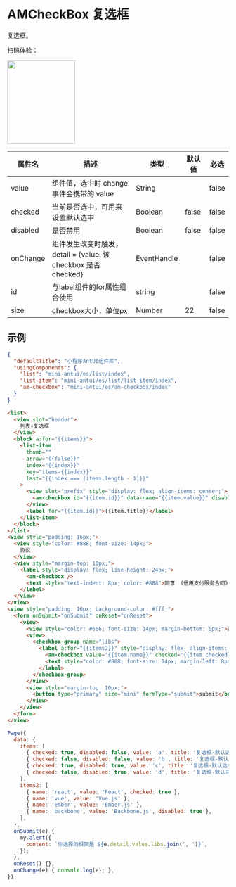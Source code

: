 # AMCheckBox 复选框

复选框。

扫码体验：

<img src="https://gw.alipayobjects.com/zos/rmsportal/ttsOmZZOgOesoeoxJZgw.jpeg" width="154" height="190" />

| 属性名 | 描述 | 类型 | 默认值 | 必选 |
|----|----|----|----|----|
| value | 组件值，选中时 change 事件会携带的 value | String |  | false |
| checked | 当前是否选中，可用来设置默认选中 | Boolean | false | false |
| disabled | 是否禁用 | Boolean | false | false |
| onChange | 组件发生改变时触发，detail = {value: 该 checkbox 是否 checked} | EventHandle |  | false |
| id | 与label组件的for属性组合使用 | string | | false |
| size | checkbox大小，单位px | Number | 22 | false |

## 示例

```json
{
  "defaultTitle": "小程序AntUI组件库",
  "usingComponents": {
    "list": "mini-antui/es/list/index",
    "list-item": "mini-antui/es/list/list-item/index",
    "am-checkbox": "mini-antui/es/am-checkbox/index"
  }
}
```

```html
<list>
  <view slot="header">
    列表+复选框
  </view>
  <block a:for="{{items}}">
    <list-item
      thumb=""
      arrow="{{false}}"
      index="{{index}}"
      key="items-{{index}}"
      last="{{index === (items.length - 1)}}"
    >
      <view slot="prefix" style="display: flex; align-items: center;">
        <am-checkbox id="{{item.id}}" data-name="{{item.value}}" disabled="{{item.disabled}}" checked="{{item.checked}}" onChange="onChange" />
      </view>
      <label for="{{item.id}}">{{item.title}}</label>
    </list-item>
  </block>
</list>
<view style="padding: 16px;">
  <view style="color: #888; font-size: 14px;">
    协议
  </view>
  <view style="margin-top: 10px;">
    <label style="display: flex; line-height: 24px;">
      <am-checkbox />
      <text style="text-indent: 8px; color: #888">同意 《信用支付服务合同》</text>
    </label>
  </view>
</view>
<view style="padding: 16px; background-color: #fff;">
  <form onSubmit="onSubmit" onReset="onReset">
    <view>
      <view style="color: #666; font-size: 14px; margin-bottom: 5px;">选择你用过的框架：</view>
      <view>
        <checkbox-group name="libs">
          <label a:for="{{items2}}" style="display: flex; align-items: center; height: 30px;">
            <am-checkbox value="{{item.name}}" checked="{{item.checked}}" disabled="{{item.disabled}}" />
            <text style="color: #888; font-size: 14px; margin-left: 8px;">{{item.value}}</text>
          </label>
        </checkbox-group>
      </view>
      <view style="margin-top: 10px;">
        <button type="primary" size="mini" formType="submit">submit</button>
      </view>
    </view>
  </form>
</view>
```

```javascript
Page({
  data: {
    items: [
      { checked: true, disabled: false, value: 'a', title: '复选框-默认选中', id: 'checkbox1' },
      { checked: false, disabled: false, value: 'b', title: '复选框-默认未选中', id: 'checkbox2' },
      { checked: true, disabled: true, value: 'c', title: '复选框-默认选中disabled', id: 'checkbox3' },
      { checked: false, disabled: true, value: 'd', title: '复选框-默认未选中disabled', id: 'checkbox4' },
    ],
    items2: [
      { name: 'react', value: 'React', checked: true },
      { name: 'vue', value: 'Vue.js' },
      { name: 'ember', value: 'Ember.js' },
      { name: 'backbone', value: 'Backbone.js', disabled: true },
    ],
  },
  onSubmit(e) {
    my.alert({
      content: `你选择的框架是 ${e.detail.value.libs.join(', ')}`,
    });
  },
  onReset() {},
  onChange(e) { console.log(e); },
});
```